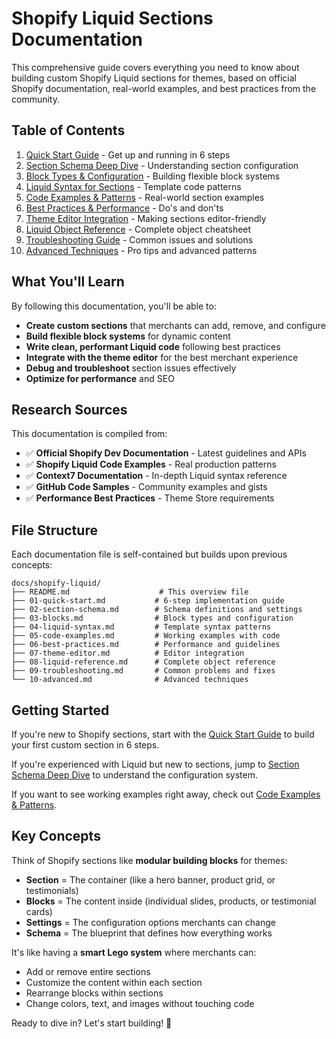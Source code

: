 # Shopify Liquid Sections Documentation

This comprehensive guide covers everything you need to know about building custom Shopify Liquid sections for themes, based on official Shopify documentation, real-world examples, and best practices from the community.

## Table of Contents

1. [Quick Start Guide](./01-quick-start.md) - Get up and running in 6 steps
2. [Section Schema Deep Dive](./02-section-schema.md) - Understanding section configuration
3. [Block Types & Configuration](./03-blocks.md) - Building flexible block systems
4. [Liquid Syntax for Sections](./04-liquid-syntax.md) - Template code patterns
5. [Code Examples & Patterns](./05-code-examples.md) - Real-world section examples
6. [Best Practices & Performance](./06-best-practices.md) - Do's and don'ts
7. [Theme Editor Integration](./07-theme-editor.md) - Making sections editor-friendly
8. [Liquid Object Reference](./08-liquid-reference.md) - Complete object cheatsheet
9. [Troubleshooting Guide](./09-troubleshooting.md) - Common issues and solutions
10. [Advanced Techniques](./10-advanced.md) - Pro tips and advanced patterns

## What You'll Learn

By following this documentation, you'll be able to:

- **Create custom sections** that merchants can add, remove, and configure
- **Build flexible block systems** for dynamic content
- **Write clean, performant Liquid code** following best practices
- **Integrate with the theme editor** for the best merchant experience
- **Debug and troubleshoot** section issues effectively
- **Optimize for performance** and SEO

## Research Sources

This documentation is compiled from:

- ✅ **Official Shopify Dev Documentation** - Latest guidelines and APIs
- ✅ **Shopify Liquid Code Examples** - Real production patterns
- ✅ **Context7 Documentation** - In-depth Liquid syntax reference
- ✅ **GitHub Code Samples** - Community examples and gists
- ✅ **Performance Best Practices** - Theme Store requirements

## File Structure

Each documentation file is self-contained but builds upon previous concepts:

```
docs/shopify-liquid/
├── README.md                    # This overview file
├── 01-quick-start.md           # 6-step implementation guide
├── 02-section-schema.md        # Schema definitions and settings
├── 03-blocks.md                # Block types and configuration
├── 04-liquid-syntax.md         # Template syntax patterns
├── 05-code-examples.md         # Working examples with code
├── 06-best-practices.md        # Performance and guidelines
├── 07-theme-editor.md          # Editor integration
├── 08-liquid-reference.md      # Complete object reference
├── 09-troubleshooting.md       # Common problems and fixes
└── 10-advanced.md              # Advanced techniques
```

## Getting Started

If you're new to Shopify sections, start with the [Quick Start Guide](./01-quick-start.md) to build your first custom section in 6 steps.

If you're experienced with Liquid but new to sections, jump to [Section Schema Deep Dive](./02-section-schema.md) to understand the configuration system.

If you want to see working examples right away, check out [Code Examples & Patterns](./05-code-examples.md).

## Key Concepts

Think of Shopify sections like **modular building blocks** for themes:

- **Section** = The container (like a hero banner, product grid, or testimonials)
- **Blocks** = The content inside (individual slides, products, or testimonial cards)  
- **Settings** = The configuration options merchants can change
- **Schema** = The blueprint that defines how everything works

It's like having a **smart Lego system** where merchants can:
- Add or remove entire sections
- Customize the content within each section
- Rearrange blocks within sections
- Change colors, text, and images without touching code

Ready to dive in? Let's start building! 🚀
